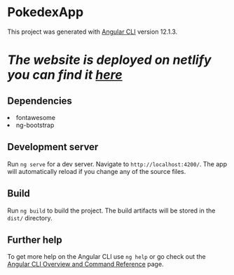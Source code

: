 # PokedexApp

This project was generated with [Angular CLI](https://github.com/angular/angular-cli) version 12.1.3.

# <em>The website is deployed on netlify you can find it [here](https://pokemonsters.netlify.app/)</em> 

## Dependencies

<li>fontawesome</li>
<li>ng-bootstrap</li>

## Development server

Run `ng serve` for a dev server. Navigate to `http://localhost:4200/`. The app will automatically reload if you change any of the source files.

## Build

Run `ng build` to build the project. The build artifacts will be stored in the `dist/` directory.

## Further help

To get more help on the Angular CLI use `ng help` or go check out the [Angular CLI Overview and Command Reference](https://angular.io/cli) page.
